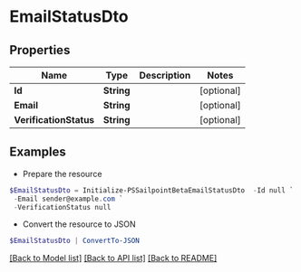 # EmailStatusDto
## Properties

Name | Type | Description | Notes
------------ | ------------- | ------------- | -------------
**Id** | **String** |  | [optional] 
**Email** | **String** |  | [optional] 
**VerificationStatus** | **String** |  | [optional] 

## Examples

- Prepare the resource
```powershell
$EmailStatusDto = Initialize-PSSailpointBetaEmailStatusDto  -Id null `
 -Email sender@example.com `
 -VerificationStatus null
```

- Convert the resource to JSON
```powershell
$EmailStatusDto | ConvertTo-JSON
```

[[Back to Model list]](../README.md#documentation-for-models) [[Back to API list]](../README.md#documentation-for-api-endpoints) [[Back to README]](../README.md)

